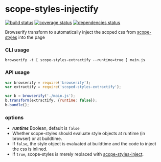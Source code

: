 # scope-styles-injectify

[![build status][build-badge]][build-href]
[![coverage status][coverage-badge]][coverage-href]
[![dependencies status][deps-badge]][deps-href]

Browserify transform to automatically inject the scoped css from [scope-styles](https://github.com/rtsao/scope-styles) into the page

### CLI usage

```
browserify -t [ scope-styles-extractify --runtime=true ] main.js
```

### API usage

```javascript
var browserify = require('browserify');
var extractify = require('scoped-styles-extractify');

var b = browserify('./main.js');
b.transform(extractify, {runtime: false});
b.bundle();
```

### options


* _**runtime**_ Boolean, default is `false`
 * Whether scope-styles should evaluate style objects at runtime (in browser) or at buildtime.
 * If `false`, the style object is evaluated at buildtime and the code to inject the css is inlined.
 * If `true`, scope-styles is merely replaced with [scope-styles-inject](https://github.com/rtsao/scope-styles-inject).

[build-badge]: https://travis-ci.org/rtsao/scope-styles-injectify.svg?branch=master
[build-href]: https://travis-ci.org/rtsao/scope-styles-injectify
[coverage-badge]: https://coveralls.io/repos/rtsao/scope-styles-injectify/badge.svg?branch=master&service=github
[coverage-href]: https://coveralls.io/github/rtsao/scope-styles-injectify?branch=master
[deps-badge]: https://david-dm.org/rtsao/scope-styles-injectify.svg
[deps-href]: https://david-dm.org/rtsao/scope-styles-injectify
